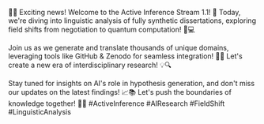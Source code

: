 🚀✨ Exciting news! Welcome to the Active Inference Stream 1.1! 🌟 Today, we're diving into linguistic analysis of fully synthetic dissertations, exploring field shifts from negotiation to quantum computation! 🧠💻

Join us as we generate and translate thousands of unique domains, leveraging tools like GitHub & Zenodo for seamless integration! 📂🌐 Let's create a new era of interdisciplinary research! 💡🔍

Stay tuned for insights on AI's role in hypothesis generation, and don't miss our updates on the latest findings! 📈📚 Let's push the boundaries of knowledge together! 🤝💪 #ActiveInference #AIResearch #FieldShift #LinguisticAnalysis
